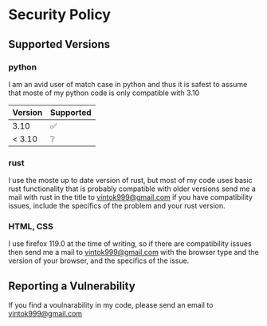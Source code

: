 # Security Policy

## Supported Versions

### python
I am an avid user of match case in python and thus it is safest to assume that moste of my python code is only compatible with 3.10

| Version | Supported          |
| ------- | ------------------ |
| 3.10    | :white_check_mark: |
|< 3.10   | :grey_question:    |

### rust

I use the moste up to date version of rust, but most of my code uses basic rust functionality that is probably compatible with older versions
send me a mail with rust in the title to vintok999@gmail.com if you have compatibility issues, include the specifics of the problem and your rust version.

### HTML, CSS
I use firefox 119.0 at the time of writing, so if there are compatibility issues then send me a mail to vintok999@gmail.com 
with the browser type and the version of your browser, and the specifics of the issue.


## Reporting a Vulnerability

If you find a voulnarability in my code, please send an email to vintok999@gmail.com
